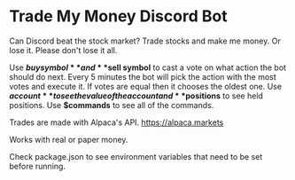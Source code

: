 # Trade My Money Discord Bot

Can Discord beat the stock market?  Trade stocks and make me money.  Or lose it.  Please don't lose it all.

Use **$buy symbol** and **$sell symbol** to cast a vote on what action the bot should do next.  Every 5 minutes the bot will pick the action with the most votes and execute it.  If votes are equal then it chooses the oldest one.  Use **$account** to see the value of the account and **$positions** to see held positions.  Use **$commands** to see all of the commands.

Trades are made with Alpaca's API. https://alpaca.markets

Works with real or paper money.

Check package.json to see environment variables that need to be set before running.
